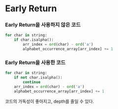 # Early Return
### Early Return을 사용하지 않은 코드
```python
for char in string:
    if char.isalpha():
        arr_index = ord(char) - ord('a')
        alphabet_occurrence_array[arr_index] += 1
```
### Early Return을 사용한 코드
```python
for char in string:
    if not char.isalpha():
        continue
    arr_index = ord(char) - ord('a')
    alphabet_occurrence_array[arr_index] += 1
```
코드의 가독성이 좋아지고, depth를 줄일 수 있다.  
